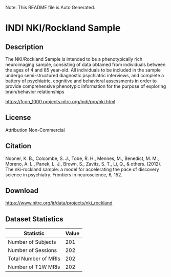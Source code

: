 Note: This README file is Auto Generated.

# INDI NKI/Rockland Sample

## Description

The NKI/Rockland Sample is intended to be a phenotypically rich neuroimaging sample, consisting of data obtained from individuals between the ages of 4 and 85 year-old. All individuals to be included in the sample undergo semi-structured diagnostic psychiatric interviews, and complete a battery of psychiatric, cognitive and behavioral assessments in order to provide comprehensive phenotypic information for the purpose of exploring brain/behavior relationships

https://fcon_1000.projects.nitrc.org/indi/pro/nki.html


## License

Attribution Non-Commercial

## Citation

Nooner, K. B., Colcombe, S. J., Tobe, R. H., Mennes, M., Benedict, M. M., Moreno, A. L., Panek, L. J., Brown, S., Zavitz, S. T., Li, Q., & others. (2012). The nki-rockland sample: a model for accelerating the pace of discovery science in psychiatry. Frontiers in neuroscience, 6, 152.

## Download

https://www.nitrc.org/ir/data/projects/nki_rockland

## Dataset Statistics

| Statistic | Value |
| --- | --- |
| Number of Subjects | 201 |
| Number of Sessions | 202 |
| Total Number of MRIs | 202 |
| Number of T1W MRIs | 202 |

